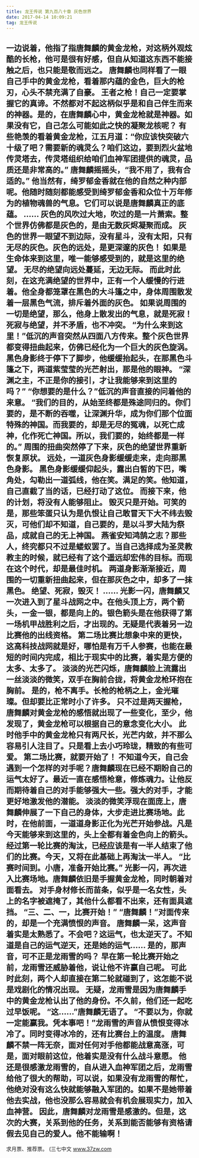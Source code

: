 ```yaml
---
title: 龙王传说 第九百八十章 灰色世界
date: 2017-04-14 10:09:21
tag: 龙王传说
---
```


一边说着，他指了指唐舞麟的黄金龙枪，对这柄外观炫酷的长枪，他可是很有好感，但自从知道这东西不能接触之后，也只能是敬而远之。
唐舞麟也同样看了一眼自己手中的黄金龙枪，看着那内蕴的金色，巨大的枪刃，心头不禁充满了自豪。
王者之枪！自己一定要掌握它的真谛。不然都对不起这柄似乎是和自己伴生而来的神器。是的，在唐舞麟心中，黄金龙枪就是神器。如果没有它，自己怎么可能如此之快的凝聚龙核呢？
有些艳羡的看着黄金龙枪，江五月道：“你应该快突破六十级了吧？需要新的魂灵么？咱们这边，要到烈火盆地传灵塔去，传灵塔组织给咱们血神军团提供的魂灵，品质还是非常高的。”
唐舞麟摇摇头，“我不用了，我有合适的。”
他当然有，绮罗郁金香就在他的自然之种内部呢。他随时随刻都能感受到绮罗郁金香和众位十万年修为的植物魂兽的气息。它们可以说是唐舞麟真正的底蕴。
……
灰色的风吹过大地，吹过的是一片萧索。整个世界仿佛都是灰色的，是由无数灰烬凝聚而成。
灰色的世界一眼望不到边际，没有星斗，没有太阳，只有无尽的灰色。灰色的远处，是更深邃的灰色！
如果是生命体来到这里，唯一能够感受到的，就是这里的绝望。
无尽的绝望向远处蔓延，无边无际。
而此时此刻，在这充满绝望的世界中，正有一个人缓慢的行进着。他全身都笼罩在黑色的大斗篷之中，身体周围散发着一层黑色气流，排斥着外面的灰色。
如果说周围的一切是绝望，那么，他身上散发出的气息，就是死寂！
死寂与绝望，并不矛盾，也不冲突。
“为什么来到这里！”低沉的声音突然从四面八方传来。整个灰色世界都变得扭曲起来，仿佛已经化为一个巨大的灰色旋涡。
黑色身影终于停下了脚步，他缓缓抬起头，在那黑色斗篷之下，两道紫莹莹的光芒射出，那是他的眼神。
“深渊之主，不正是你的接引，才让我能够来到这里的吗？”
“你想要的是什么？”低沉的声音直接的问着他的来意。
“我们的目的，从始至终都是殊途同归的。你们要的，是不断的吞噬，让深渊升华，成为你们那个位面特殊的神国。而我要的，却是无尽的冤魂，以死亡成神，化作死亡神国。所以，我们要的，始终都是一样的。”
周围的扭曲突然停了下来，灰色的绝望世界重新恢复原状。
远处，一道灰色身影缓缓走来，走向那黑色身影。
黑色身影缓缓仰起头，露出白皙的下巴，嘴角处，勾勒出一道弧线，他在笑。满足的笑。他知道，自己直截了当的话，已经打动了这位。
而接下来，他的计划，将没有人能够阻止。
毁灭只是开始。可笑的是，那些笨蛋只认为是仇恨让自己敢冒天下大不纬去毁灭，可他们却不知道，自己要的，是以斗罗大陆为祭品，成就自己的无上神国。
燕雀安知鸿鹄之志？那些人，终究都只不过是蝼蚁罢了。当自己选择成为圣灵教教主的时候，就已经有了这个遥远却宏伟的目标。而现在这个时代，却是最佳时机。
两道身影渐渐接近，周围的一切重新扭曲起来，但在那灰色之中，却多了一抹黑色。
绝望、死寂，毁灭！
……
光影一闪，唐舞麟又一次进入到了星斗战网之中。在他头顶上方，两个箭头，一金一银，都是向上的。银色箭头是在他获得了第一场机甲战胜利之后，才出现的。无疑是代表着另一边比赛他的出线资格。
第二场比赛比想象中来的更快，这高科技战网就是好，哪怕是有万千人参赛，也能在最短的时间内完成，相比于现实中的比赛，着实是方便的太多、太多了。
淡淡的光芒闪烁，唐舞麟脸上流露出一丝淡淡的微笑，双手在胸前合拢，将黄金龙枪环抱在胸前。
是的，枪不离手。长枪的枪柄之上，金光璀璨。但却要比正常时小了许多。
只不过是两天握枪，唐舞麟对黄金龙枪的感悟就出现了一些变化，至少，他发现了，黄金龙枪可以根据自己的意念变化大小。
此时他手中的黄金龙枪只有两尺长，光芒内敛，并不那么容易引人注目了。只是看上去小巧玲珑，精致的有些可爱。
第二场比赛，就要开始了！
不知道今天，自己会遇到一个怎样的对手呢？唐舞麟现在已经不期盼自己的运气太好了。最近一直在感悟枪意，修炼魂力。让他反而期待着自己的对手能够强大一些。强大的对手，才能更好地激发他的潜能。
淡淡的微笑浮现在面庞上，唐舞麟伸展了一下自己的身体，大步走进比赛场地。此时，在他前面，一道道身影正化为光芒开始参战。凡是今天能够来到这里的，头上全都有着金色向上的箭头。
经过第一轮比赛的淘汰，已经应该是有一半人结束了他们的比赛。今天，又将在此基础上再淘汰一半人。
“比赛时间到。小唐，准备开始比赛。”
光影一闪，再次进入比赛场地。唐舞麟依旧是手握黄金龙枪，同时朝着对面看去。
对手身材修长而苗条，似乎是一名女性，头上的名字被遮掩了，其他什么都看不出来，还有面具遮挡。
“三、二、一，比赛开始！”
“唐舞麟！”对面传来的，却是一个充满愤恨的声音。
唐舞麟一呆，这声音着实是太熟悉了。不会吧？这运气，也太逆天了。不知道是自己的运气逆天，还是她的运气……
是的，那声音，可不正是龙雨雪的吗？
早在第一轮比赛开始之前，龙雨雪还威胁着他，说让他不许赢自己呢。
可此时此刻，两个人却直接在第二轮就碰到了，这怎能不说是戏剧化的情况出现。
无疑，龙雨雪是因为唐舞麟手中的黄金龙枪认出了他的身份。不久前，他们还一起吃过早饭呢。
“这……”唐舞麟无语了。
“不要以为，你就一定能赢我。凭本事吧！”龙雨雪的声音从愤恨变得冰冷了。同时变得冰冷的，还有比赛台上的温度。
唐舞麟不禁一阵无奈，面对任何对手他都能战意高涨，可是，面对眼前这位，他着实是没有什么战斗意愿。
他还是很感激龙雨雪的，自从进入血神军团之后，龙雨雪给他了很大的帮助，可以说，如果没有龙雨雪的帮忙，他绝对没有这么快就能够融入军团的。如果不是她带着他去实战，他也没那么容易就会有机会展现实力，加入血神营。
因此，唐舞麟对龙雨雪是感激的。但是，这次的大赛，关系到他的任务，关系到能否能够有资格请假去见自己的爱人。他不能输啊！
-------------------------------------
求月票、推荐票。
(三七中文 www.37zw.com